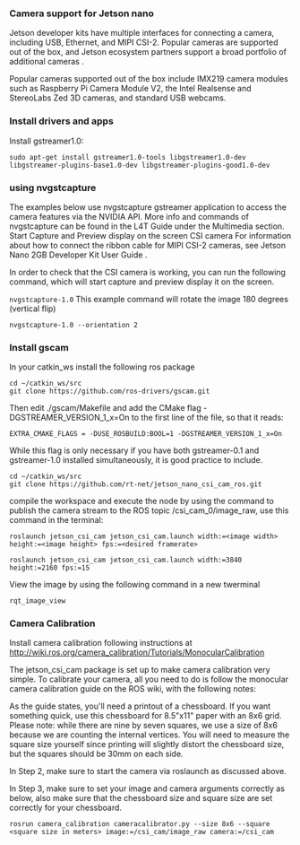### Camera support for Jetson nano 
Jetson developer kits have multiple interfaces for connecting a camera, including USB, Ethernet, and MIPI CSI-2. Popular cameras are supported out of the box, and Jetson ecosystem partners support a broad portfolio of additional cameras .

Popular cameras supported out of the box include IMX219 camera modules such as Raspberry Pi Camera Module V2, the Intel Realsense and StereoLabs Zed 3D cameras, and standard USB webcams.
### Install drivers and apps

Install gstreamer1.0:

```
sudo apt-get install gstreamer1.0-tools libgstreamer1.0-dev libgstreamer-plugins-base1.0-dev libgstreamer-plugins-good1.0-dev
```

### using nvgstcapture
The examples below use nvgstcapture gstreamer application to access the camera features via the NVIDIA API. More info and commands of nvgstcapture can be found in the L4T Guide under the Multimedia section.
Start Capture and Preview display on the screen
CSI camera
For information about how to connect the ribbon cable for MIPI CSI-2 cameras, see Jetson Nano 2GB Developer Kit User Guide .

In order to check that the CSI camera is working, you can run the following command, which will start capture and preview display it on the screen.

`nvgstcapture-1.0`
This example command will rotate the image 180 degrees (vertical flip)

`nvgstcapture-1.0 --orientation 2`


### Install gscam

In your catkin_ws install the following ros package 
```
cd ~/catkin_ws/src
git clone https://github.com/ros-drivers/gscam.git
```
Then edit ./gscam/Makefile and add the CMake flag -DGSTREAMER_VERSION_1_x=On to the first line of the file, so that it reads:
```
EXTRA_CMAKE_FLAGS = -DUSE_ROSBUILD:BOOL=1 -DGSTREAMER_VERSION_1_x=On
```
While this flag is only necessary if you have both gstreamer-0.1 and gstreamer-1.0 installed simultaneously, it is good practice to include.
```
cd ~/catkin_ws/src
git clone https://github.com/rt-net/jetson_nano_csi_cam_ros.git 
```
compile the workspace and execute the node by using the command to publish the camera stream to the ROS topic /csi_cam_0/image_raw, use this command in the terminal:
```
roslaunch jetson_csi_cam jetson_csi_cam.launch width:=<image width> height:=<image height> fps:=<desired framerate>
```
```
roslaunch jetson_csi_cam jetson_csi_cam.launch width:=3840 height:=2160 fps:=15
```
View the image by using the following command in a new twerminal
```
rqt_image_view 
```
### Camera Calibration
Install camera calibration following instructions at http://wiki.ros.org/camera_calibration/Tutorials/MonocularCalibration

The jetson_csi_cam package is set up to make camera calibration very simple. To calibrate your camera, all you need to do is follow the monocular camera calibration guide on the ROS wiki, with the following notes:

As the guide states, you'll need a printout of a chessboard. If you want something quick, use this chessboard for 8.5"x11" paper with an 8x6 grid. Please note: while there are nine by seven squares, we use a size of 8x6 because we are counting the internal vertices. You will need to measure the square size yourself since printing will slightly distort the chessboard size, but the squares should be 30mm on each side.

In Step 2, make sure to start the camera via roslaunch as discussed above.

In Step 3, make sure to set your image and camera arguments correctly as below, also make sure that the chessboard size and square size are set correctly for your chessboard.
```
rosrun camera_calibration cameracalibrator.py --size 8x6 --square <square size in meters> image:=/csi_cam/image_raw camera:=/csi_cam
```
